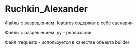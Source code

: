 # Ruchkin_Alexander
Файлы с разрешением .features содержат в себе сценарии

Файлы с разрешением .py - реализации

Файл rrequests - используется в качестве объекта builder
